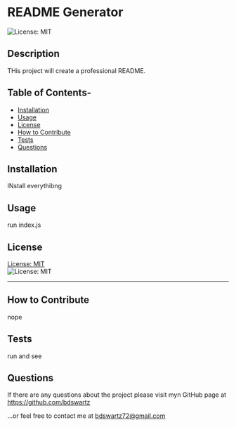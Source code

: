 # README Generator
  ![License: MIT](https://img.shields.io/badge/license-MIT-blue)

## Description
THis project will create a professional README.

## Table of Contents-
- [Installation](#installation)
- [Usage](#usage)
- [License](#license)
- [How to Contribute](#how-to-contribute)
- [Tests](#tests)
- [Questions](#questions)

## Installation
INstall everythibng

## Usage
run index.js

## License
[License: MIT](https://choosealicense.com/licenses/mit/)  
  ![License: MIT](https://img.shields.io/badge/license-MIT-blue)

---
## How to Contribute
nope

## Tests
run and see

## Questions
If there are any questions about the project please visit myn GitHub page
at https://github.com/bdswartz

...or feel free to contact me at bdswartz72@gmail.com